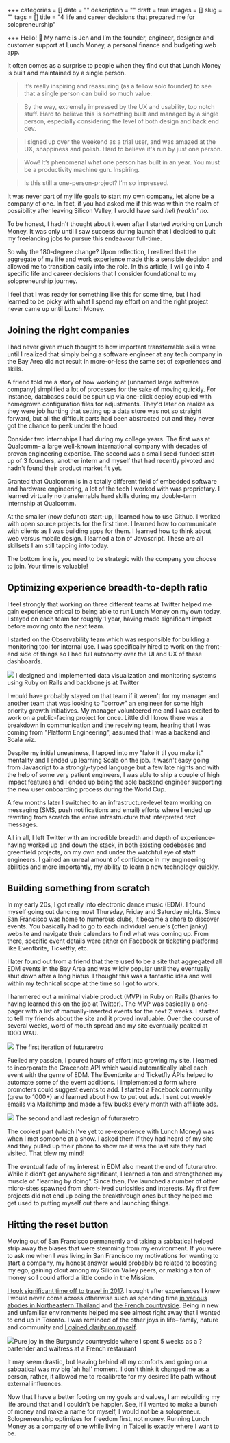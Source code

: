 +++
categories = []
date = ""
description = ""
draft = true
images = []
slug = ""
tags = []
title = "4 life and career decisions that prepared me for solopreneurship"

+++
Hello! 👋  My name is Jen and I’m the founder, engineer, designer and customer support at Lunch Money, a personal finance and budgeting web app.

It often comes as a surprise to people when they find out that Lunch Money is built and maintained by a single person.

> It’s really inspiring and reassuring (as a fellow solo founder) to see that a single person can build so much value.

> By the way, extremely impressed by the UX and usability, top notch stuff. Hard to believe this is something built and managed by a single person, especially considering the level of both design and back end dev.

> I signed up over the weekend as a trial user, and was amazed at the UX, snappiness and polish. Hard to believe it's run by just one person.

> Wow! It’s phenomenal what one person has built in an year. You must be a productivity machine gun. Inspiring.

> Is this still a one-person-project? I’m so impressed.

It was never part of my life goals to start my own company, let alone be a company of one. In fact, if you had asked me if this was within the realm of possibility after leaving Silicon Valley, I would have said _hell freakin' no._

To be honest, I hadn't thought about it even after I started working on Lunch Money. It was only until I saw success during launch that I decided to quit my freelancing jobs to pursue this endeavour full-time. 

So why the 180-degree change? Upon reflection, I realized that the aggregate of my life and work experience made this a sensible decision and allowed me to transition easily into the role. In this article, I will go into 4 specific life and career decisions that I consider foundational to my solopreneurship journey. 

I feel that I was ready for something like this for some time, but I had learned to be picky with what I spend my effort on and the right project never came up until Lunch Money.

## **Joining the right companies**

I had never given much thought to how important transferrable skills were until I realized that simply being a software engineer at any tech company in the Bay Area did not result in more-or-less the same set of experiences and skills.

A friend told me a story of how working at \[unnamed large software company\] simplified a lot of processes for the sake of moving quickly. For instance, databases could be spun up via one-click deploy coupled with homegrown configuration files for adjustments. They'd later on realize as they were job hunting that setting up a data store was not so straight forward, but all the difficult parts had been abstracted out and they never got the chance to peek under the hood.

Consider two internships I had during my college years. The first was at Qualcomm– a large well-known international company with decades of proven engineering expertise. The second was a small seed-funded start-up of 3 founders, another intern and myself that had recently pivoted and hadn't found their product market fit yet.

Granted that Qualcomm is in a totally different field of embedded software and hardware engineering, a lot of the tech I worked with was proprietary. I learned virtually no transferrable hard skills during my double-term internship at Qualcomm.

At the smaller (now defunct) start-up, I learned how to use Github. I worked with open source projects for the first time. I learned how to communicate with clients as I was building apps for them. I learned how to think about web versus mobile design. I learned a ton of Javascript. These are all skillsets I am still tapping into today.

The bottom line is, you need to be strategic with the company you choose to join. Your time is valuable!

## **Optimizing experience breadth-to-depth ratio**

I feel strongly that working on three different teams at Twitter helped me gain experience critical to being able to run Lunch Money on my own today. I stayed on each team for roughly 1 year, having made significant impact before moving onto the next team.

I started on the Observability team which was responsible for building a monitoring tool for internal use. I was specifically hired to work on the front-end side of things so I had full autonomy over the UI and UX of these dashboards.

![](/uploads/observability.png) <span class="caption">I designed and implemented data visualization and monitoring systems using Ruby on Rails and backbone.js at Twitter</span>

I would have probably stayed on that team if it weren't for my manager and another team that was looking to "borrow" an engineer for some high priority growth initiatives. My manager volunteered me and I was excited to work on a public-facing project for once. Little did I know there was a breakdown in communication and the receiving team, hearing that I was coming from "Platform Engineering", assumed that I was a backend and Scala wiz.

Despite my initial uneasiness, I tapped into my "fake it til you make it" mentality and I ended up learning Scala on the job. It wasn't easy going from Javascript to a strongly-typed language but a few late nights and with the help of some very patient engineers, I was able to ship a couple of high impact features and I ended up being the sole backend engineer supporting the new user onboarding process during the World Cup.

A few months later I switched to an infrastructure-level team working on messaging (SMS, push notifications and email) efforts where I ended up rewriting from scratch the entire infrastructure that interpreted text messages.

All in all, I left Twitter with an incredible breadth and depth of experience– having worked up and down the stack, in both existing codebases and greenfield projects, on my own and under the watchful eye of staff engineers. I gained an unreal amount of confidence in my engineering abilities and more importantly, my ability to learn a new technology quickly.

## **Building something from scratch**

In my early 20s, I got really into electronic dance music (EDM). I found myself going out dancing most Thursday, Friday and Saturday nights. Since San Francisco was home to numerous clubs, it became a chore to discover events. You basically had to go to each individual venue's (often janky) website and navigate their calendars to find what was coming up. From there, specific event details were either on Facebook or ticketing platforms like Eventbrite, Ticketfly, etc.

I later found out from a friend that there used to be a site that aggregated all EDM events in the Bay Area and was wildly popular until they eventually shut down after a long hiatus. I thought this was a fantastic idea and well within my technical scope at the time so I got to work.

I hammered out a minimal viable product (MVP) in Ruby on Rails (thanks to having learned this on the job at Twitter). The MVP was basically a one-pager with a list of manually-inserted events for the next 2 weeks. I started to tell my friends about the site and it proved invaluable. Over the course of several weeks, word of mouth spread and my site eventually peaked at 1000 WAU.

![](/uploads/futuraretro1.png)
<span class="caption">The first iteration of futuraretro</span>

Fuelled my passion, I poured hours of effort into growing my site. I learned to incorporate the Gracenote API which would automatically label each event with the genre of EDM. The Eventbrite and Ticketfly APIs helped to automate some of the event additions. I implemented a form where promoters could suggest events to add. I started a Facebook community (grew to 1000+) and learned about how to put out ads. I sent out weekly emails via Mailchimp and made a few bucks every month with affiliate ads.

![](/uploads/futuraretro2.png)
<span class="caption">The second and last redesign of futuraretro</span>

The coolest part (which I've yet to re-experience with Lunch Money) was when I met someone at a show. I asked them if they had heard of my site and they pulled up their phone to show me it was the last site they had visited. That blew my mind!

The eventual fade of my interest in EDM also meant the end of futuraretro. While it didn't get anywhere significant, I learned a ton and strengthened my muscle of "learning by doing". Since then, I've launched a number of other micro-sites spawned from short-lived curiosities and interests. My first few projects did not end up being the breakthrough ones but they helped me get used to putting myself out there and launching things.

## **Hitting the reset button**

Moving out of San Francisco permanently and taking a sabbatical helped strip away the biases that were stemming from my environment. If you were to ask me when I was living in San Francisco my motivations for wanting to start a company, my honest answer would probably be related to boosting my ego, gaining clout among my Silicon Valley peers, or making a ton of money so I could afford a little condo in the Mission.

[I took significant time off to travel in 2017](https://lunchbag.ca/pre-departure-thoughts/). I sought after experiences I knew I would never come across otherwise such as spending time [in various abodes in Northeastern Thailand](https://lunchbag.ca/thailand/) and [the French countryside](https://lunchbag.ca/lunchbag-in-france-living-in-the-mountains/). Being in new and unfamiliar environments helped me see almost right away that I wanted to end up in Toronto. I was reminded of the other joys in life– family, nature and community and [I gained clarity on myself](https://lunchbag.ca/checking-in-things-i-ve-learned/).

![](/uploads/sabbatical.jpg)<span class="caption">Pure joy in the Burgundy countryside where I spent 5 weeks as a ?bartender and waitress at a French restaurant</span>

It may seem drastic, but leaving behind all my comforts and going on a sabbatical was my big 'ah ha!' moment. I don't think it changed me as a person, rather, it allowed me to recalibrate for my desired life path without external influences.

Now that I have a better footing on my goals and values, I am rebuilding my life around that and I couldn't be happier. See, if I wanted to make a bunch of money and make a name for myself, I would not be a solopreneur. Solopreneurship optimizes for freedom first, not money. Running Lunch Money as a company of one while living in Taipei is exactly where I want to be.